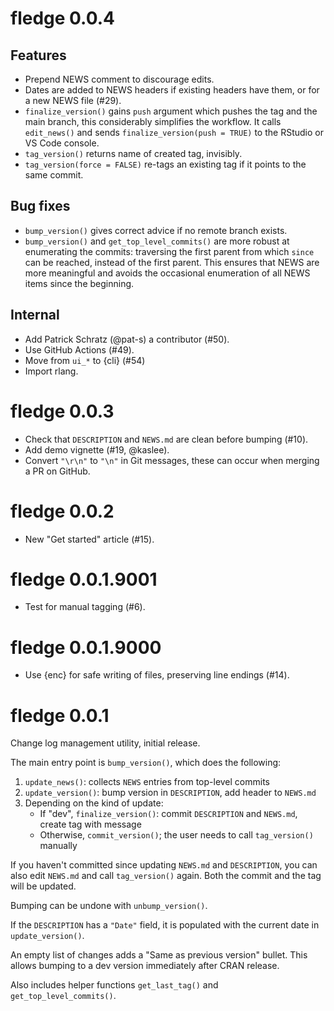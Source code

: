 <!-- NEWS.md is maintained by https://cynkra.github.io/fledge, do not edit -->

# fledge 0.0.4

## Features

- Prepend NEWS comment to discourage edits.
- Dates are added to NEWS headers if existing headers have them, or for a new NEWS file (#29).
- `finalize_version()` gains `push` argument which pushes the tag and the main branch, this considerably simplifies the workflow. It calls `edit_news()` and sends `finalize_version(push = TRUE)` to the RStudio or VS Code console.
- `tag_version()` returns name of created tag, invisibly.
- `tag_version(force = FALSE)` re-tags an existing tag if it points to the same commit.

## Bug fixes

- `bump_version()` gives correct advice if no remote branch exists.
- `bump_version()` and `get_top_level_commits()` are more robust at enumerating the commits: traversing the first parent from which `since` can be reached, instead of the first parent. This ensures that NEWS are more meaningful and avoids the occasional enumeration of all NEWS items since the beginning.

## Internal

- Add Patrick Schratz (@pat-s) a contributor (#50).
- Use GitHub Actions (#49).
- Move from `ui_*` to {cli} (#54)
- Import rlang.


# fledge 0.0.3

- Check that `DESCRIPTION` and `NEWS.md` are clean before bumping (#10).
- Add demo vignette (#19, @kaslee).
- Convert `"\r\n"` to `"\n"` in Git messages, these can occur when merging a PR on GitHub.


# fledge 0.0.2

- New "Get started" article (#15).


# fledge 0.0.1.9001

- Test for manual tagging (#6).


# fledge 0.0.1.9000

- Use {enc} for safe writing of files, preserving line endings (#14).


# fledge 0.0.1

Change log management utility, initial release.

The main entry point is `bump_version()`, which does the following:

1.  `update_news()`: collects `NEWS` entries from top-level commits
2.  `update_version()`: bump version in `DESCRIPTION`, add header to `NEWS.md`
3.  Depending on the kind of update:
    - If "dev", `finalize_version()`: commit `DESCRIPTION` and `NEWS.md`, create tag with message
    - Otherwise, `commit_version()`; the user needs to call `tag_version()` manually

If you haven't committed since updating `NEWS.md` and `DESCRIPTION`, you can also edit `NEWS.md` and call `tag_version()` again.
Both the commit and the tag will be updated.

Bumping can be undone with `unbump_version()`.

If the `DESCRIPTION` has a `"Date"` field, it is populated with the current date in `update_version()`.

An empty list of changes adds a "Same as previous version" bullet.
This allows bumping to a dev version immediately after CRAN release.

Also includes helper functions `get_last_tag()` and `get_top_level_commits()`.
